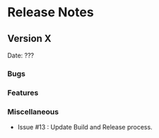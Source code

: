 # Release Notes

## Version X

Date: ???

### Bugs

### Features

### Miscellaneous

* Issue #13 : Update Build and Release process.